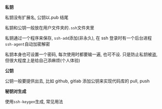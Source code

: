 **私钥**

私钥没有扩展名, 公钥以.pub 结尾

私钥和公钥一般放在用户文件夹的`.ssh`文件夹里

私钥通过一个程序来保存, `ssh-add`添加(非永久), 在 ssh 登录时有一个后台进程`ssh-agent`自动加密解密

私钥本身也可设置一个密码, 每次使用时都要输一遍, 也可不设. 只是防止私钥被盗, 但很大程度上是给自己添麻烦(个人体验)

**公钥**

公钥一般要提供出去, 比如 github, gitlab 添加公钥来实现代码库的 pull, push

**秘钥对生成**

使用`ssh-keygen`生成, 常见用法